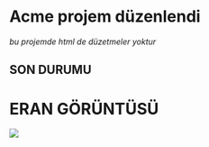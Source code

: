 
<h1>Acme projem düzenlendi</h1>

<i> bu projemde html de düzetmeler yoktur </i>

<h2>SON DURUMU</h2>

 <h1>ERAN GÖRÜNTÜSÜ</h1>

![](Acem.gif)

